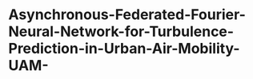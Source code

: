 # Asynchronous-Federated-Fourier-Neural-Network-for-Turbulence-Prediction-in-Urban-Air-Mobility-UAM-